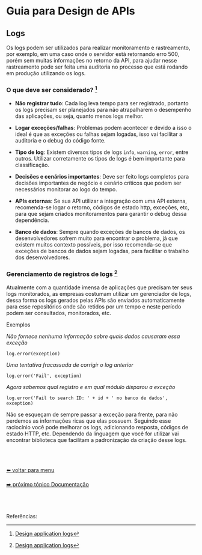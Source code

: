 # Guia para Design de APIs

## Logs

Os logs podem ser utilizados para realizar monitoramento e rastreamento, por exemplo, em uma caso onde o servidor está retornando erro 500, porém sem muitas informações no retorno da API, para ajudar nesse rastreamento pode ser feita uma auditoria no processo que está rodando em produção utilizando os logs.

### O que deve ser considerado? [^1]

- **Não registrar tudo**: Cada log leva tempo para ser registrado, portanto os logs precisam ser planejados para não atrapalharem o desempenho das aplicações, ou seja, quanto menos logs melhor.

- **Logar exceções/falhas**: Problemas podem acontecer e devido a isso o ideal é que as exceções ou falhas sejam logadas, isso vai facilitar a auditoria e o debug do código fonte.

- **Tipo de log**: Existem diversos tipos de logs `info`, `warning`, `error`, entre outros. Utilizar corretamente os tipos de logs é bem importante para classificação.

- **Decisões e cenários importantes**: Deve ser feito logs completos para decisões importantes de negócio e cenário críticos que podem ser necessários monitorar ao logo do tempo.

- **APIs externas**: Se sua API utilizar a integração com uma API externa, recomenda-se logar o retorno, códigos de estado http, exceções, etc, para que sejam criados monitoramentos para garantir o debug dessa dependência.

- **Banco de dados**: Sempre quando exceções de bancos de dados, os desenvolvedores sofrem muito para encontrar o problema, já que existem muitos contexto possíveis, por isso recomenda-se que exceções de bancos de dados sejam logadas, para facilitar o trabalho dos desenvolvedores.

### Gerenciamento de registros de logs [^1]

Atualmente com a quantidade imensa de aplicações que precisam ter seus logs monitorados, as empresas costumam utilizar um gerenciador de logs, dessa forma os logs gerados pelas APIs são enviados automaticamente para esse repositórios onde são retidos por um tempo e neste período podem ser consultados, monitorados, etc.

Exemplos

*Não fornece nenhuma informação sobre quais dados causaram essa exceção*

```
log.error(exception)
```

*Uma tentativa fracassada de corrigir o log anterior*

```
log.error('Fail', exception)
```

*Agora sabemos qual registro e em qual módulo disparou a exceção*

```
log.error('Fail to search ID: ' + id + ' no banco de dados', exception)
```

Não se esqueçam de sempre passar a exceção para frente, para não perdemos as informações ricas que elas possuem. Seguindo esse raciocínio você pode melhorar os logs, adicionando resposta, códigos de estado HTTP, etc. Dependendo da linguagem que você for utilizar vai encontrar biblioteca que facilitam a padronização da criação desse logs.

<br><br>

[⬅️ voltar para menu](index.md)

[➡️ próximo tópico Documentação](documentation.md)

<br><br>

Referências:

[^1]: [Design application logs](https://prashant-prasannakumaran.co.in/rest-api/logging-best-practices/)

